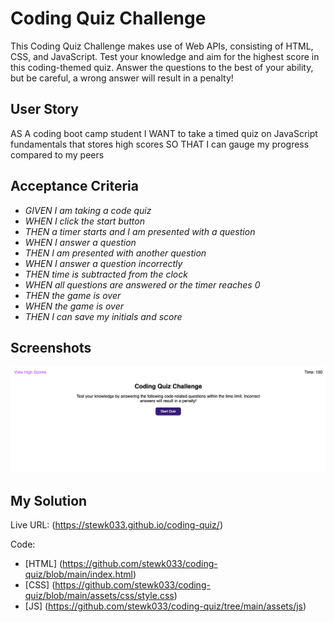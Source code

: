 # Coding Quiz Challenge

This Coding Quiz Challenge makes use of Web APIs, consisting of HTML, CSS, and JavaScript. Test your knowledge and aim for the highest score in this coding-themed quiz. Answer the questions to the best of your ability, but be careful, a wrong answer will result in a penalty! 

## User Story

AS A coding boot camp student
I WANT to take a timed quiz on JavaScript fundamentals that stores high scores
SO THAT I can gauge my progress compared to my peers

## Acceptance Criteria

* _GIVEN I am taking a code quiz_
* _WHEN I click the start button_
* _THEN a timer starts and I am presented with a question_
* _WHEN I answer a question_
* _THEN I am presented with another question_
* _WHEN I answer a question incorrectly_
* _THEN time is subtracted from the clock_
* _WHEN all questions are answered or the timer reaches 0_
* _THEN the game is over_
* _WHEN the game is over_
* _THEN I can save my initials and score_

## Screenshots

![MOCKUP](https://github.com/stewk033/coding-quiz/blob/main/assets/images/quiz-screenshot.png)

## My Solution

Live URL: (https://stewk033.github.io/coding-quiz/)

Code:
* [HTML] (https://github.com/stewk033/coding-quiz/blob/main/index.html)
* [CSS] (https://github.com/stewk033/coding-quiz/blob/main/assets/css/style.css)
* [JS] (https://github.com/stewk033/coding-quiz/tree/main/assets/js)